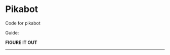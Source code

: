 # Pikabot
Code for pikabot

Guide:

**FIGURE IT OUT**

---------------------------------------------------
